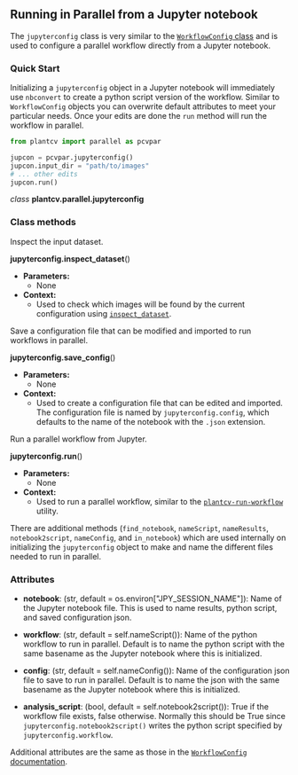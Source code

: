 ## Running in Parallel from a Jupyter notebook

The `jupyterconfig` class is very similar to the [`WorkflowConfig` class](parallel_config.md) and is used to configure a parallel workflow directly from a Jupyter notebook.

### Quick Start

Initializing a `jupyterconfig` object in a Jupyter notebook will immediately use `nbconvert` to create a python script version of the workflow. Similar to `WorkflowConfig` objects you can overwrite default attributes to meet your particular needs. Once your edits are done the `run` method will run the workflow in parallel.

```python
from plantcv import parallel as pcvpar

jupcon = pcvpar.jupyterconfig()
jupcon.input_dir = "path/to/images"
# ... other edits
jupcon.run()
```

*class* **plantcv.parallel.jupyterconfig**

### Class methods

Inspect the input dataset.

**jupyterconfig.inspect_dataset**()

- **Parameters:**
    - None
- **Context:**
    - Used to check which images will be found by the current configuration using [`inspect_dataset`](parallel_inspect_config.md).


Save a configuration file that can be modified and imported to run workflows in parallel.

**jupyterconfig.save_config**()

- **Parameters:**
    - None
- **Context:**
    - Used to create a configuration file that can be edited and imported. The configuration file is named by `jupyterconfig.config`, which defaults to the name of the notebook with the `.json` extension.


Run a parallel workflow from Jupyter.

**jupyterconfig.run**()

- **Parameters:**
    - None
- **Context:**
    - Used to run a parallel workflow, similar to the [`plantcv-run-workflow`](pipeline_parallel.md) utility.


There are additional methods (`find_notebook`, `nameScript`, `nameResults`, `notebook2script`, `nameConfig`, and `in_notebook`) which are used internally on initializing the `jupyterconfig` object to make and name the different files needed to run in parallel.



### Attributes

* **notebook**: (str, default = os.environ["JPY_SESSION_NAME"]): Name of the Jupyter notebook file. This is used to name results, python script, and saved configuration json.

* **workflow**: (str, default = self.nameScript()): Name of the python workflow to run in parallel. Default is to name the python script with the same basename as the Jupyter notebook where this is initialized.

* **config**: (str, default = self.nameConfig()): Name of the configuration json file to save to run in parallel. Default is to name the json with the same basename as the Jupyter notebook where this is initialized.

* **analysis_script**: (bool, default = self.notebook2script()): True if the workflow file exists, false otherwise. Normally this should be True since `jupyterconfig.notebook2script()` writes the python script specified by `jupyterconfig.workflow`. 

Additional attributes are the same as those in the [`WorkflowConfig` documentation](parallel_config.md).

